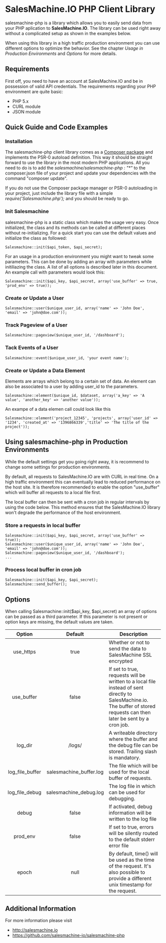 SalesMachine.IO PHP Client Library
===================

salesmachine-php is a library which allows you to easily send data from your PHP aplication to **SalesMachine.IO**. The library can be used right away without a complicated setup as shown in the examples below.

When using this library in a high traffic production environment you can use different options to optimize the behavior. See the chapter *Usage in Production Environments* and *Options* for more details.

## Requirements
First off, you need to have an account at SalesMachine.IO and be in possession of valid API credentials.
The requirements regarding your PHP environment are quite basic:
* PHP 5.x 
* CURL module
* JSON module

## Quick Guide and Code Examples
### Installation
The salesmachine-php client library comes as a [Composer package](https://getcomposer.org/) and implements the PSR-0 autoload definition. This way it should be straight forward to use the library in the most modern PHP applications. All you need to do is to add the *salesmachine/salesmachine-php : "\*"* to the composer.json file of your project and update your dependencies with the command "composer update". 

If you do not use the Composer package manager or PSR-0 autoloading in your project, just include the library file with a simple *require('Salesmachine.php');* and you should be ready to go.

### Init Salesmachine 
salesmachine-php is a static class which makes the usage very easy. Once initialized, the class and its methods can be called at different places without re-initializing. For a quick start you can use the default values and initialize the class as followed:

    Salesmachine::init($api_token, $api_secret);

For an usage in a production environment you might want to tweak some parameters. This can be done by adding an array with parameters while initiliazing the class. A list of all options is described later in this document. An example call with parameters would look this:

    Salesmachine::init($api_key, $api_secret, array('use_buffer' => true, 'prod_env' => true));    

### Create or Update a User
    Salesmachine::user($unique_user_id, array('name' => 'John Doe', 'email' => 'john@doe.com'));

### Track Pageview of a User
    Salesmachine::pageview($unique_user_id, '/dashboard');

### Tack Events of a User
    Salesmachine::event($unique_user_id, 'your event name');

### Create or Update a Data Element
Elements are arrays which belong to a certain set of data. An element can also be associated to a user by adding user_id to the parameters.

    Salesmachine::element($unique_id, $dataset, array('a_key' => 'A value', 'another_key' => 'another value'));

An exampe of a data elemen call could look like this

    Salesmachine::element('project_12345', 'projects', array('user_id' => '1234', 'created_at' => '1396866339','title' => 'The title of the project'));

## Using salesmachine-php in Production Environments
While the default settings get you going right away, it is recommend to change some settings for production environments.

By default, all requests to SalesMachine.IO are with CURL in real time. On a high traffic environment this can eventually lead to reduced performance on the host site. It is therefore recommended to enable the option "use_buffer" which will buffer all requests to a local file first.

The local buffer can then be sent with a cron job in regular intervals by using the code below. This method ensures that the SalesMachine.IO library won't degrade the performance of the host environment.
  
### Store a requests in local buffer

    Salesmachine::init($api_key, $api_secret, array('use_buffer' => true));   
    Salesmachine::user($unique_user_id, array('name' => 'John Doe', 'email' => 'john@doe.com'));
    Salesmachine::pageview($unique_user_id, '/dashboard');
    ...

### Process local buffer in cron job

    Salesmachine::init($api_key, $api_secret);    
    Salesmachine::send_buffer();

## Options
When calling Salesmachine::init($api_key, $api_secret) an array of options can be passed as a third parameter. 
If this parameter is not present or option keys are missing, the default values are taken. 

|Option | Default | Description
|:------------:|:-------------:| ----- |
|use_https | true | Whether or not to send the data to SalesMachine SSL encrypted
|use_buffer | false | If set to true, requests will be written to a local file instead of sent directly to SalesMachine.io. The buffer of stored requests can then later be sent by a cron job.
|log_dir | /logs/ |A writeable directory where the buffer and the debug file can be stored. Trailing slash is mandatory.
|log_file_buffer | salesmachine_buffer.log | The file which will be used for the local buffer of requests.
|log_file_debug | salesmachine_debug.log | The log file in which can be used for debugging.
|debug | false | If activated, debug information will be written to the log file
|prod_env |false | If set to true, errors will be silently routed to the default stderr error file
|epoch | null | By default, time() will be used as the time of the request. It's also possible to provide a different unix timestamp for the request.

## Additional Information

For more information please visit 

* http://salesmachine.io
* https://github.com/salesmachine-io/salesmachine-php



